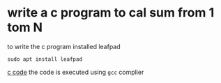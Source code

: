 # write a c program to cal sum from 1 tom N
  to write the c program installed leafpad 
  ```
  sudo apt install leafpad
  ```
[c code](sum1toN.c)
the code is executed using `gcc` complier 
```



```

  
